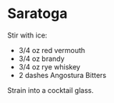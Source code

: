 # Saratoga

Stir with ice:

* 3/4 oz red vermouth
* 3/4 oz brandy
* 3/4 oz rye whiskey
* 2 dashes Angostura Bitters

Strain into a cocktail glass.
